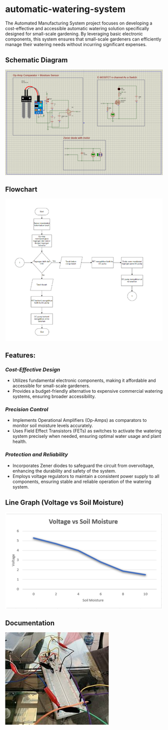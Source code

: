 # automatic-watering-system
The Automated Manufacturing System project focuses on developing a cost-effective and accessible automatic watering solution specifically designed for small-scale gardening. By leveraging basic electronic components, this system ensures that small-scale gardeners can efficiently manage their watering needs without incurring significant expenses.

## Schematic Diagram
![schematic diagram](https://github.com/izzudin01/automatic-watering-system/blob/main/Screenshot%202024-06-15%20164500.png)

## Flowchart
![flowchart](https://github.com/izzudin01/automatic-watering-system/blob/main/Screenshot%202024-06-15%20164531.png)

## Features:
### *Cost-Effective Design*
- Utilizes fundamental electronic components, making it affordable and accessible for small-scale gardeners.
- Provides a budget-friendly alternative to expensive commercial watering systems, ensuring broader accessibility.

### *Precision Control*
- Implements Operational Amplifiers (Op-Amps) as comparators to monitor soil moisture levels accurately.
- Uses Field Effect Transistors (FETs) as switches to activate the watering system precisely when needed, ensuring optimal water usage and plant health.

### *Protection and Reliability*
- Incorporates Zener diodes to safeguard the circuit from overvoltage, enhancing the durability and safety of the system.
- Employs voltage regulators to maintain a consistent power supply to all components, ensuring stable and reliable operation of the watering system.

## Line Graph (Voltage vs Soil Moisture)
![linegraph](https://github.com/izzudin01/automatic-watering-system/blob/main/Screenshot%202024-06-15%20164517.png)

## Documentation
![documentation](https://github.com/izzudin01/automatic-watering-system/blob/main/Screenshot%202024-06-15%20164712.png)
